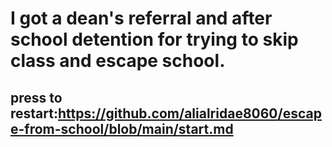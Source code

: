 # I got a dean's referral and after school detention for trying to skip class and escape school.
## press to restart:https://github.com/alialridae8060/escape-from-school/blob/main/start.md
